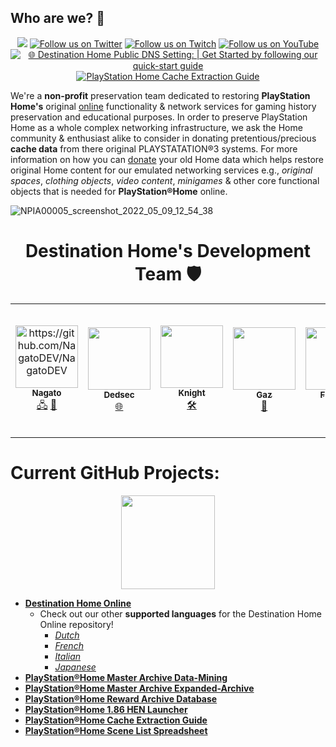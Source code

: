 ## Who are we? 👋
<p align="center">
  <a href="https://discord.gg/QguSBT3"><img src="https://img.shields.io/badge/Discord-Destination%20Home-%235865F2"></a>
    <a href="https://twitter.com/DestinPsHome">
        <img src="https://img.shields.io/twitter/follow/DestinPsHome?style=social&logo=twitter"
            alt="Follow us on Twitter"></a>
       <a href="https://www.twitch.tv/playstationhome/videos">
        <img src="https://img.shields.io/badge/Follow%20us%20on-Twitch-8048fa"
            alt="Follow us on Twitch"></a>
         <a href="https://www.youtube.com/channel/UCQhwhFevEgsRqMTHof7FwPQ">
        <img src="https://img.shields.io/badge/Follow%20us%20on-YouTube-ff0000"
            alt="Follow us on YouTube"></a>
           <a href="https://github.com/DestinationHome/Destination-Home-Online/wiki">
        <img src="https://img.shields.io/badge/-%F0%9F%8C%90%20Destination%20Home%20Public%20DNS%20Setting%3A%20%7C%20Get%20Started%20by%20following%20our%20quick--start%20guide-0995d3"
            alt="🌐 Destination Home Public DNS Setting: | Get Started by following our quick-start guide"></a>
             <a href="https://nagato.gitbook.io/playstation-home-cache-extraction-guide1/">
        <img src="https://img.shields.io/badge/-PlayStation%20Home%20Cache%20Extraction%20Guide%20Home-003247"
            alt="PlayStation Home Cache Extraction Guide"></a>
  
We're a **non-profit** preservation team dedicated to restoring **PlayStation Home's** original [online](https://github.com/DestinationHome/Destination-Home-Online) functionality & network services for gaming history preservation and educational purposes. In order to preserve PlayStation Home as a whole complex networking infrastructure, we ask the Home community & enthusiast alike to consider in donating pretentious/precious **cache data** from there original PLAYSTATATION®3 systems. For more information on how you can [donate](https://nagato.gitbook.io/playstation-home-cache-extraction-guide1/) your old Home data which helps restore original Home content for our emulated networking services e.g., *original spaces*, *clothing objects*, *video content*, *minigames* & other core functional objects that is needed for **PlayStation®Home** online.

![NPIA00005_screenshot_2022_05_09_12_54_38](https://user-images.githubusercontent.com/67494727/167459584-1303c148-5721-444b-bbaa-737874b06beb.png)

  
<h1 align="center">Destination Home's Development Team 🛡️</h1>  

<table class="center">
  <tr>
   <td align="center"><a href="https://twitter.com/NagatoRevenge/"><img src="https://user-images.githubusercontent.com/67494727/167346455-b7178b5f-a36b-4875-8325-1a8c5030f409.png" width="100px;" alt="https://github.com/NagatoDEV/NagatoDEV"/><br /><sub><b>Nagato</b></sub></a><br /><a href="" title="Content Server Developer">🖧</a> <a href="https://www.youtube.com/c/ProjectDestinationHomeRevival/videos" title="Video Editor">🎥</a></td>
   <td align="center"><a href="https://twitter.com/destinpshome?lang=en"><img src="https://user-images.githubusercontent.com/67494727/167352522-25f643e9-5e49-4788-88cb-d7ce23862a2d.jpg" width="100px;" alt=""/><br /><sub><b>Dedsec</b></sub></a><br /><a href="https://github.com/DestinationHome" title="_Backend Dev_">🌐</a>
</td>
     <td align="center"><a href="https://twitter.com/destinpshome?lang=en"><img src="https://user-images.githubusercontent.com/67494727/167366376-46953e25-73a4-4a23-b22c-31ed6fe84d61.JPG" width="100px;" alt=""/><br /><sub><b>Knight</b></sub></a><br /><a href="https://github.com/DestinationHome" title="Client Reverse Engineer & Programmer">🛠</a></td>
     <td align="center"><a href="https://twitter.com/destinpshome?lang=en"><img src="https://user-images.githubusercontent.com/67494727/167364379-db8f7122-bd9b-43fe-8eeb-3e304f50ec01.jpg" width="100px;" alt=""/><br /><sub><b>Gaz</b></sub></a><br /><a href="https://github.com/DestinationHome" title="Tools & Modifications Dev">🧰</a></td>
     <td align="center"><a href="https://twitter.com/destinpshome?lang=en"><img src="https://user-images.githubusercontent.com/67494727/167367926-247b2c5c-fb68-4726-a317-4264fbe41fcf.jpg" width="100px;" alt=""/><br /><sub><b>Figment</b></sub></a><br /><a href="https://github.com/DestinationHome" title="Community Manager & Outreach">🧑‍💻</a></td>
     <td align="center"><a href="https://twitter.com/destinpshome?lang=en"><img src="https://user-images.githubusercontent.com/67494727/167364426-7d1667a0-1897-45f5-8b71-f9432d5a28e7.jpg" width="100px;" alt=""/><br /><sub><b>Megalia</b></sub></a><br /><a href="https://github.com/DestinationHome" title="PSOne Developer">👨‍💻</a></td>
         <td align="center"><a href="https://www.youtube.com/user/snake17200"><img src="https://user-images.githubusercontent.com/67494727/167628486-83148120-ff63-4fc3-b8d0-ed5d728194b2.jpg" width="100px;" alt=""/><br /><sub><b>Snake</b></sub></a><br /><a href="https://github.com/DestinationHome" title="Network Reverse Engineer & Programmer">📶</a></td>
     <td align="center"><a href="https://www.psone.online/home"><img src="https://user-images.githubusercontent.com/67494727/167363969-4c177445-c88f-4075-b68e-17fd8a62a04f.png" width="100px;" alt=""/><br /><sub><b>PS Online Network Emulated Development Team</b></sub></a><br /><a href="https://github.com/DestinationHome" title="PS Online Network Emulated Development Team">💻</a></td>
     <td align="center"><a href="https://psrewired.com/"><img src="https://user-images.githubusercontent.com/67494727/229262961-73fda0a2-25e7-4f26-a50f-dbc7b3378870.png" width="100px;" alt=""/><br /><sub><b>PS Rewired Development Team</b></sub></a><br /><a href="https://github.com/DestinationHome" title="PS Rewired">💻</a></td>
</table>

# Current GitHub Projects:

<p align="center">
  <img width="150" height="150" src="https://user-images.githubusercontent.com/67494727/172031199-b1bfac7f-21d0-400a-8caf-3c7d6337721b.png">
</p>

- [**Destination Home Online**](https://github.com/DestinationHome/Destination-Home-Online)
  - Check out our other **supported languages** for the Destination Home Online repository! 
    - [*Dutch*](https://github.com/DestinationHome/Destination-Home-Online-Dutch)
    - [*French*](https://github.com/DestinationHome/Destination-Home-Online-French) 
    - [*Italian*](https://github.com/DestinationHome/Destination-Home-Online-Italy)
    - [*Japanese*](https://github.com/DestinationHome/Destination-Home-Online-Japan)
- [**PlayStation®Home Master Archive Data-Mining**](https://github.com/NagatoDEV/PlayStation-Home-Master-Archive)
- [**PlayStation®Home Master Archive Expanded-Archive**](https://github.com/NagatoDEV/PlayStation-Home-Master-Expanded-Archive)
- [**PlayStation®Home Reward Archive Database**](https://github.com/NagatoDEV/PlayStation-Home-Rewards-Archive)
- [**PlayStation®Home 1.86 HEN Launcher**](https://github.com/DestinationHome/PlayStation-Home-Hen-Offline)
- [**PlayStation®Home Cache Extraction Guide**](https://nagato.gitbook.io/playstation-home-cache-extraction-guide1/)
- [**PlayStation®Home Scene List Spreadsheet**](https://github.com/NagatoDEV/PlayStation-Home-Scene-List-Spreadsheet)

